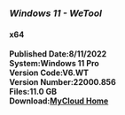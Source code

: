 ### _Windows 11 - WeTool_
#### x64   
**Published Date:8/11/2022   
System:Windows 11 Pro   
Version Code:V6.WT   
Version Number:22000.856   
Files:11.0 GB   
Download:[MyCloud Home](https://home.mycloud.com/action/share/3b8e02ca-5f01-47bf-9582-b3c3d0caeaa7)**
<script type='text/javascript' src='https://storage.ko-fi.com/cdn/widget/Widget_2.js'></script><script type='text/javascript'>kofiwidget2.init('Hey! Support Me On Ko-fi!', '#29abe0', 'L4L76FZ0F');kofiwidget2.draw();</script> 
